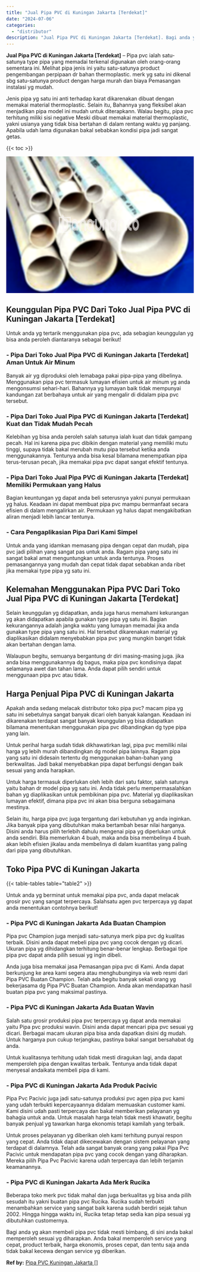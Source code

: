 ```yaml
---
title: "Jual Pipa PVC di Kuningan Jakarta [Terdekat]"
date: "2024-07-06"
categories: 
  - "distributor"
description: "Jual Pipa PVC di Kuningan Jakarta [Terdekat]. Bagi anda yg akan membeli pipa pvc tidak mesti bimbang, di sini anda bakal memperoleh sesuai yg diharapkan. And..."
---
```


**Jual Pipa PVC di Kuningan Jakarta \[Terdekat\]** – Pipa pvc ialah satu-satunya type pipa yang memadai terkenal digunakan oleh orang-orang sementara ini. Melihat pipa jenis ini yaitu satu-satunya product pengembangan perpipaan dr bahan thermoplastic. merk yg satu ini dikenal sbg satu-satunya product dengan harga murah dan biaya Pemasangan instalasi yg mudah.

Jenis pipa yg satu ini anti terhadap karat dikarenakan dibuat dengan memakai material thermoplastic. Selain itu, Bahannya yang fleksibel akan menjadikan pipa model ini mudah untuk diterapkann. Walau begitu, pipa pvc terhitung miliki sisi negative Meski dibuat memakai material thermoplastic, yakni usianya yang tidak bisa bertahan di dalam rentang waktu yg panjang. Apabila udah lama digunakan bakal sebabkan kondisi pipa jadi sangat getas.

{{< toc >}}

![Jual Pipa PVC di Kuningan Jakarta [Terdekat]](/images/jaul-pipa-pvc-13.png)

## Keunggulan Pipa PVC Dari Toko Jual Pipa PVC di Kuningan Jakarta \[Terdekat\]

Untuk anda yg tertarik menggunakan pipa pvc, ada sebagian keunggulan yg bisa anda peroleh diantaranya sebagai berikut!

### \- Pipa Dari Toko Jual Pipa PVC di Kuningan Jakarta \[Terdekat\] Aman Untuk Air Minum

Banyak air yg diproduksi oleh lemabaga pakai pipa-pipa yang dibelinya. Menggunakan pipa pvc termasuk lumayan efisien untuk air minum yg anda mengonsumsi sehari-hari. Bahannya yg lumayan baik tidak mempunyai kandungan zat berbahaya untuk air yang mengalir di didalam pipa pvc tersebut.

### \- Pipa Dari Toko Jual Pipa PVC di Kuningan Jakarta \[Terdekat\] Kuat dan Tidak Mudah Pecah

Kelebihan yg bisa anda peroleh salah satunya ialah kuat dan tidak gampang pecah. Hal ini karena pipa pvc dibikin dengan material yang memiliki mutu tinggi, supaya tidak bakal merubah mutu pipa tersebut ketika anda menggunakannya. Tentunya anda bisa kesal bilamana menempatkan pipa terus-terusan pecah, jika memakai pipa pvc dapat sangat efektif tentunya.

### \- Pipa Dari Toko Jual Pipa PVC di Kuningan Jakarta \[Terdekat\] Memiliki Permukaan yang Halus

Bagian keuntungan yg dapat anda beli seterusnya yakni punyai permukaan yg halus. Keadaan ini dapat membuat pipa pvc mampu bermanfaat secara efisien di dalam mengalirkan air. Permukaan yg halus dapat mengakibatkan aliran menjadi lebih lancar tentunya.

### \- Cara Pengaplikasian Pipa Dari Kami Simpel

Untuk anda yang idamkan memasang pipa dengan cepat dan mudah, pipa pvc jadi pilihan yang sangat pas untuk anda. Ragam pipa yang satu ini sangat bakal amat menguntungkan untuk anda tentunya. Proses pemasangannya yang mudah dan cepat tidak dapat sebabkan anda ribet jika memakai type pipa yg satu ini.

## Kelemahan Menggunakan Pipa PVC Dari Toko Jual Pipa PVC di Kuningan Jakarta \[Terdekat\]

Selain keunggulan yg didapatkan, anda juga harus memahami kekurangan yg akan didapatkan apabila gunakan type pipa yg satu ini. Bagian kekurangannya adalah jangka waktu yang lumayan memadai jika anda gunakan type pipa yang satu ini. Hal tersebut dikarenakan material yg diaplikasikan didalam menyebabkan pipa pvc yang mungkin banget tidak akan bertahan dengan lama.

Walaupun begitu, semuanya bergantung dr diri masing-masing juga. jika anda bisa menggunakannya dg bagus, maka pipa pvc kondisinya dapat selamanya awet dan tahan lama. Anda dapat pilih sendiri untuk menggunaan pipa pvc atau tidak.

## Harga Penjual Pipa PVC di Kuningan Jakarta

Apakah anda sedang melacak distributor toko pipa pvc? macam pipa yg satu ini sebetulnya sangat banyak dicari oleh banyak kalangan. Keadaan ini dikarenakan terdapat sangat banyak keunggulan yg bisa didapatkan bilamana menentukan menggunakan pipa pvc dibandingkan dg type pipa yang lain.

Untuk perihal harga sudah tidak dikhawatirkan lagi, pipa pvc memiliki nilai harga yg lebih murah dibandingkan dg model pipa lainnya. Ragam pipa yang satu ini didesain tertentu dg menggunakan bahan-bahan yang berkwalitas. Jadi bakal menyebabkan pipa dapat berfungsi dengan baik sesuai yang anda harapkan.

Untuk harga termasuk diperlukan oleh lebih dari satu faktor, salah satunya yaitu bahan dr model pipa yg satu ini. Anda tidak perlu mempermasalahkan bahan yg diaplikasikan untuk pembikinan pipa pvc. Material yg diaplikasikan lumayan efektif, dimana pipa pvc ini akan bisa berguna sebagaimana mestinya.

Selain itu, harga pipa pvc juga tergantung dari kebutuhan yg anda inginkan. Jika banyak pipa yang dibutuhkan maka bertambah besar nilai harganya. Disini anda harus pilih terlebih dahulu mengenai pipa yg diperlukan untuk anda sendiri. Bila memerlukan 4 buah, maka anda bisa membelinya 4 buah. akan lebih efisien jikalau anda membelinya di dalam kuantitas yang paling dari pipa yang dibutuhkan.

## Toko Pipa PVC di Kuningan Jakarta

{{< table-tables table="table2" >}}

Untuk anda yg berminat untuk memakai pipa pvc, anda dapat melacak grosir pvc yang sangat terpercaya. Salahsatu agen pvc terpercaya yg dapat anda menentukan contohnya berikut!

### \- Pipa PVC di Kuningan Jakarta Ada Buatan Champion

Pipa pvc Champion juga menjadi satu-satunya merk pipa pvc dg kualitas terbaik. Disini anda dapat mebeli pipa pvc yang cocok dengan yg dicari. Ukuran pipa yg dihidangkan terhitung benar-benar lengkap. Berbagai tipe pipa pvc dapat anda pilih sesuai yg ingin dibeli.

Anda juga bisa memakai jasa Pemasangan pipa pvc di Kami. Anda dapat berkunjung ke area kami segera atau menghubunginya via web resmi dari Pipa PVC Buatan Champion. Telah ada begitu banyak sekali orang yg bekerjasama dg Pipa PVC Buatan Champion. Anda akan mendapatkan hasil buatan pipa pvc yang maksimal pastinya.

### \- Pipa PVC di Kuningan Jakarta Ada Buatan Wavin

Salah satu grosir produksi pipa pvc terpercaya yg dapat anda memakai yaitu Pipa pvc produksi wavin. Disini anda dapat mencari pipa pvc sesuai yg dicari. Berbagai macam ukuran pipa bisa anda dapatkan disini dg mudah. Untuk harganya pun cukup terjangkau, pastinya bakal sangat bersahabat dg anda.

Untuk kualitasnya terhitung udah tidak mesti diragukan lagi, anda dapat memperoleh pipa dengan kwalitas terbaik. Tentunya anda tidak dapat menyesal andaikata membeli pipa di kami.

### \- Pipa PVC di Kuningan Jakarta Ada Produk Pacivic

Pipa Pvc Pacivic juga jadi satu-satunya produksi pvc agen pipa pvc kami yang udah terbukti kepercayaannya didalam memuaskan customer kami. Kami disini udah pasti terpercaya dan bakal memberikan pelayanan yg bahagia untuk anda. Untuk masalah harga telah tidak mesti khawatir, begitu banyak penjual yg tawarkan harga ekonomis tetapi kamilah yang terbaik.

Untuk proses pelayanan yg diberikan oleh kami terhitung punyai respon yang cepat. Anda tidak dapat dikecewakan dengan sistem pelayanan yang terdapat di dalamnya. Telah ada sangat banyak orang yang pakai Pipa Pvc Pacivic untuk mendapatan pipa pvc yang cocok dengan yang diharapkan. Mereka pilih Pipa Pvc Pacivic karena udah terpercaya dan lebih terjamin keamanannya.

### \- Pipa PVC di Kuningan Jakarta Ada Merk Rucika

Beberapa toko merk pvc tidak mahal dan juga berkualitas yg bisa anda pilih sesudah itu yakni buatan pipa pvc Rucika. Rucika sudah terbukti menambahkan service yang sangat baik karena sudah berdiri sejak tahun 2002. Hingga hingga waktu ini, Rucika tetap tetap sedia kan pipa sesuai yg dibutuhkan customernya.

Bagi anda yg akan membeli pipa pvc tidak mesti bimbang, di sini anda bakal memperoleh sesuai yg diharapkan. Anda bakal memperoleh service yang cepat, product terbaik, harga ekonomis, proses cepat, dan tentu saja anda tidak bakal kecewa dengan service yg diberikan.

**Ref by:** [Pipa PVC Kuningan Jakarta []](https://id.wikipedia.org/wiki/Pipa)
